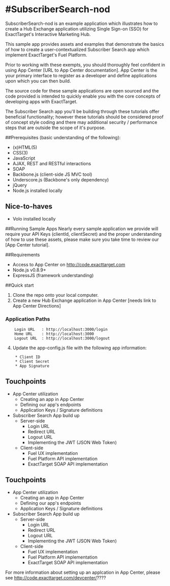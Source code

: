 #SubscriberSearch-nod
=================

SubscriberSearch-nod is an example application which illustrates how to create a Hub Exchange application utilizing Single Sign-on (SSO) for ExactTarget's Interactive Marketing Hub.

This sample app provides assets and examples that  demonstrate the basics of how to create a user-contextualized Subscriber Search app which implement ExactTarget's Fuel Platform.

Prior to working with these exempts, you should thoroughly feel confident in using App Center [URL to App Center documentation]. App Center is the your primary interface to register as a developer and define applications upon which you can then build.

The source code for these sample applications are open sourced and the code provided is intended to quickly enable you with the core concepts of developing apps with ExactTarget.

The Subscriber Search app you'll be building through these tutorials offer beneficial functionality; however these tutorials should be considered proof of concept style coding and there may additional security / performance steps that are outside the scope of it's purpose.

##Prerequisites (basic understanding of the following):
* (x)HTML(5)
* CSS(3)
* JavaScript
* AJAX, REST and RESTful interactions
* SOAP
* Backbone.js (client-side JS MVC tool)
* Underscore.js (Backbone's only dependency)
* jQuery
* Node.js installed locally

## Nice-to-haves
* Volo installed locally

##Running Sample Apps
Nearly every sample application we provide will require your API Keys (clientId, clientSecret) and the proper understanding of how to use these assets, please make sure you take time to review our [App Center tutorial].

##Requirements
* Access to App Center on http://code.exacttarget.com
* Node.js v0.8.9+
* ExpressJS (framework understanding)

##Quick start
1. Clone the repo onto your local computer.
2. Create a new Hub Exchange application in App Center [needs link to App Center Directions]

### Application Paths 

        Login URL   : http://localhost:3000/login
        Home URL    : http://localhost:3000
        Logout URL  : http://localhost:3000/logout

4. Update the app-config.js file with the following app information:

		* Client ID
		* Client Secret
		* App Signature

## Touchpoints
* App Center utilization
	* Creating an app in App Center
	* Defining our app's endpoints
	* Application Keys / Signature definitions
* Subscriber Search App build up
	* Server-side
		* Login URL
		* Redirect URL
		* Logout URL
		* Implementing the JWT (JSON Web Token)
	* Client-side
		* Fuel UX implementation
		* Fuel Platform API implementation
		* ExactTarget SOAP API implementation

## Touchpoints
* App Center utilization
	* Creating an app in App Center
	* Defining our app's endpoints
	* Application Keys / Signature definitions
* Subscriber Search App build up
	* Server-side
		* Login URL
		* Redirect URL
		* Logout URL
		* Implementing the JWT (JSON Web Token)
	* Client-side
		* Fuel UX implementation
		* Fuel Platform API implementation
		* ExactTarget SOAP API implementation

For more information about setting up an applcation in App Center, please see http://code.exacttarget.com/devcenter/????
